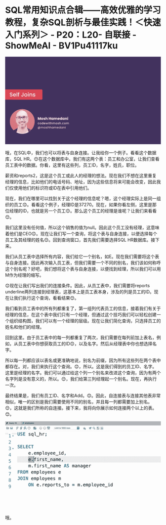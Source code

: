 # SQL常用知识点合辑——高效优雅的学习教程，复杂SQL剖析与最佳实践！＜快速入门系列＞ - P20：L20- 自联接 - ShowMeAI - BV1Pu41117ku

![](img/4c576945b4fc995932ea18ff09407a6e_0.png)

哦，在SQL中，我们也可以将表与自身连接。让我给你一个例子。看看这个数据库，SQL HR。😊在这个数据库中，我们有这两个表：员工和办公室，让我们查看员工表中的数据。你看，这里有这些列，员工ID，名字，姓氏，职位。

薪资和reports2，这是这个员工或此人的经理的想法。现在我们不想在这里重复经理的信息，比如他们的电话号码、地址，因为这些信息将来可能会改变，因此我们仅使用他们的标识符或ID在表中引用他们。

现在，我们在哪里可以找到关于这个经理的信息呢？嗯，这个经理实际上是同一组织的员工😊。看看这个例子，经理ID是37270。现在，如果你看左侧，这里是那位经理的ID，也就是另一个员工😊。那么这个员工的经理是谁呢？让我们来看看😊。

我们这里没有任何值，所以这个销售的值为null。因此这个员工没有经理，这意味着他们是CEO😊。现在让我们写一个查询，将这个表与自身连接，以便选择每个员工及其经理的姓名😊。回到查询窗口，首先我们需要选择SQL HR数据库。接下来。

我们从员工表中选择所有内容，我们给它一个别名，如E。现在我们需要将这个表与自身连接。因此再次输入员工表，但我们需要一个不同的别名，我们该如何称呼这个别名呢？好吧，我们想将这个表与自身连接，以便找到经理，所以我们可以用M作为经理的缩写。

😊现在让我们写出我们的连接条件。因此，从员工表中，我们需要将reports underline两列连接到经理表，这基本上是员工表本身，涉及的列是员工的ID。现在让我们执行这个查询，看看结果😊。

我们看到员工表中的所有列都重复了，第一组列代表员工的信息，接着我们有关于经理的信息，在这个表中我们只有一个经理，但通过这个技巧我们可以轻松创建一个组织结构图，我们可以有一个经理的层级。现在让我们简化查询，只选择员工的姓名和他们的经理。

回到这里。由于员工表中的每一列都重复了两次，我们需要在每列前加上表名，例如，从员工表中你想获取员工的ID😊，以及名字。然后从经理表中你也想选择名字。

所以每一列都应该以表名或更准确地说，别名为前缀，因为所有这些列在两个表中都存在。对，我们来执行这个查询。😊，所以。这是我们得到的员工ID、名字。这里是经理的名字。我们可以通过给这个列一个别名来改进这个查询，因为有两个名字列是没有意义的，所以。😊，我们给第三列经理起一个别名。现在，再执行一次。

最终结果是，我们有员工ID、名字和Add。😊。因此，自连接表与连接其他表非常相似，唯一的区别是我们需要使用不同的别名，并且每一列都需要加上别名。😊，这就是我们所称的自连接。接下来，我将向你展示如何连接两个以上的表。😊。

![](img/4c576945b4fc995932ea18ff09407a6e_2.png)

哦。
